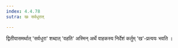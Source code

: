 ```yaml
---
index: 4.4.78
sutra: खः सर्वधुरात्

---
```

द्वितीयासमर्थात्  'सर्वधुरा' शब्दात् 'वहति' अस्मिन् अर्थे वाहकस्य निर्देशं कर्तुम् 'ख'-प्रत्ययः भवति । 